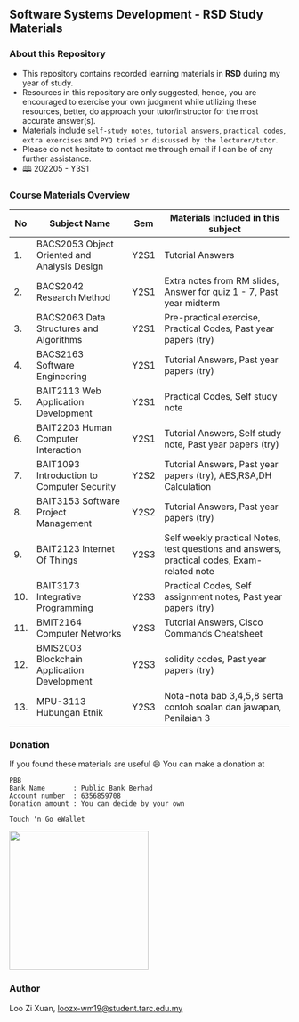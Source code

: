 ## Software Systems Development - RSD Study Materials

### About this Repository
- This repository contains recorded learning materials in **RSD** during my year of study.
- Resources in this repository are only suggested, hence, you are encouraged to exercise your own judgment while utilizing these resources, better, do approach your tutor/instructor for the most accurate answer(s). 
- Materials include `self-study notes`, `tutorial answers`, `practical codes`, `extra exercises` and `PYQ tried or discussed by the lecturer/tutor`.
- Please do not hesitate to contact me through email if I can be of any further assistance. 
- 🕮 202205 - Y3S1

### Course Materials Overview 
| No  | Subject Name | Sem | Materials Included in this subject |
| ------------- | ------------- | ------------- | ------------- |
| 1.  | BACS2053 Object Oriented and Analysis Design  | Y2S1  | Tutorial Answers  |
| 2.  | BACS2042 Research Method  | Y2S1  | Extra notes from RM slides, Answer for quiz 1 - 7, Past year midterm  |
| 3.  | BACS2063 Data Structures and Algorithms  | Y2S1  | Pre-practical exercise, Practical Codes, Past year papers (try)|
| 4.  | BACS2163 Software Engineering  | Y2S1  | Tutorial Answers, Past year papers (try) |
| 5.  | BAIT2113 Web Application Development  | Y2S1  | Practical Codes, Self study note  |
| 6.  | BAIT2203 Human Computer Interaction  | Y2S1  | Tutorial Answers, Self study note, Past year papers (try) |
| 7.  | BAIT1093 Introduction to Computer Security  | Y2S2  | Tutorial Answers, Past year papers (try), AES,RSA,DH Calculation |
| 8.  | BAIT3153 Software Project Management  | Y2S2  | Tutorial Answers, Past year papers (try) |
| 9.  | BAIT2123 Internet Of Things  | Y2S3  |  Self weekly practical Notes, test questions and answers, practical codes, Exam-related note |
| 10.  | BAIT3173 Integrative Programming  | Y2S3  | Practical Codes, Self assignment notes, Past year papers (try) |
| 11.  | BMIT2164 Computer Networks  | Y2S3  | Tutorial Answers, Cisco Commands Cheatsheet |
| 12.  | BMIS2003 Blockchain Application Development  | Y2S3  | solidity codes, Past year papers (try) |
| 13.  | MPU-3113 Hubungan Etnik  | Y2S3  | Nota-nota bab 3,4,5,8 serta contoh soalan dan jawapan, Penilaian 3 |


### Donation
If you found these materials are useful :smile: You can make a donation at
```
PBB
Bank Name       : Public Bank Berhad
Account number  : 6356859708
Donation amount : You can decide by your own 

Touch 'n Go eWallet
```
<img src="https://user-images.githubusercontent.com/66896420/177020647-d0e3de05-12d4-4452-86dd-3e8e807a5613.jpeg" data-canonical-src="https://user-images.githubusercontent.com/66896420/177020647-d0e3de05-12d4-4452-86dd-3e8e807a5613.jpeg" width="250" height="250" />

### Author
Loo Zi Xuan, <a href="#">loozx-wm19@student.tarc.edu.my</a>

